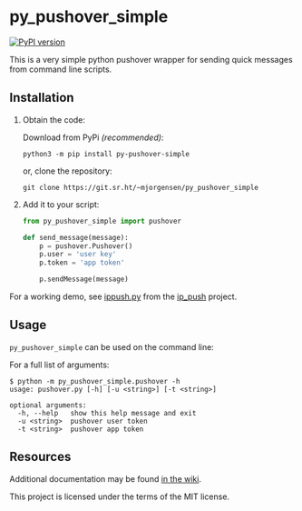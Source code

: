 # py\_pushover\_simple

[![PyPI version](https://badge.fury.io/py/py-pushover-simple.svg)](https://badge.fury.io/py/py-pushover-simple)

This is a very simple python pushover wrapper for sending quick messages from command line scripts.

## Installation

1. Obtain the code:

    Download from PyPi *(recommended)*:

    ```shell
    python3 -m pip install py-pushover-simple
    ```

    or, clone the repository:

    ```shell
    git clone https://git.sr.ht/~mjorgensen/py_pushover_simple
    ```

2. Add it to your script:

    ```python
    from py_pushover_simple import pushover

    def send_message(message):
        p = pushover.Pushover()
        p.user = 'user key'
        p.token = 'app token'

        p.sendMessage(message)
    ```

For a working demo, see [ippush.py] from the [ip_push] project.

## Usage

`py_pushover_simple` can be used on the command line:

For a full list of arguments:

```shell
$ python -m py_pushover_simple.pushover -h
usage: pushover.py [-h] [-u <string>] [-t <string>]

optional arguments:
  -h, --help   show this help message and exit
  -u <string>  pushover user token
  -t <string>  pushover app token
```

[ippush.py]:https://github.com/prplecake/ip_push/blob/master/ippush.py
[ip_push]:https://github.com/prplecake/ip_push/

## Resources

Additional documentation may be found [in the wiki][wiki].

[wiki]:https://github.com/prplecake/py_pushover_simple/wiki

This project is licensed under the terms of the MIT license.
